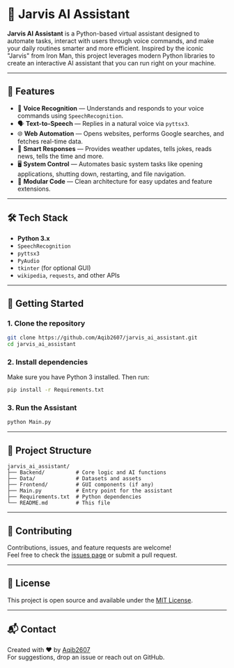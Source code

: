 
# 🤖 Jarvis AI Assistant

**Jarvis AI Assistant** is a Python-based virtual assistant designed to automate tasks, interact with users through voice commands, and make your daily routines smarter and more efficient. Inspired by the iconic "Jarvis" from Iron Man, this project leverages modern Python libraries to create an interactive AI assistant that you can run right on your machine.

---

## 🌟 Features

- 🎤 **Voice Recognition** — Understands and responds to your voice commands using `SpeechRecognition`.
- 🗣️ **Text-to-Speech** — Replies in a natural voice via `pyttsx3`.
- 🌐 **Web Automation** — Opens websites, performs Google searches, and fetches real-time data.
- 🧠 **Smart Responses** — Provides weather updates, tells jokes, reads news, tells the time and more.
- 🖥️ **System Control** — Automates basic system tasks like opening applications, shutting down, restarting, and file navigation.
- 📁 **Modular Code** — Clean architecture for easy updates and feature extensions.

---

## 🛠 Tech Stack

- **Python 3.x**
- `SpeechRecognition`
- `pyttsx3`
- `PyAudio`
- `tkinter` (for optional GUI)
- `wikipedia`, `requests`, and other APIs

---

## 🚀 Getting Started

### 1. Clone the repository
```bash
git clone https://github.com/Aqib2607/jarvis_ai_assistant.git
cd jarvis_ai_assistant
```

### 2. Install dependencies
Make sure you have Python 3 installed. Then run:

```bash
pip install -r Requirements.txt
```

### 3. Run the Assistant
```bash
python Main.py
```

---

## 📁 Project Structure

```
jarvis_ai_assistant/
├── Backend/          # Core logic and AI functions
├── Data/             # Datasets and assets
├── Frontend/         # GUI components (if any)
├── Main.py           # Entry point for the assistant
├── Requirements.txt  # Python dependencies
└── README.md         # This file
```

---

## 🙌 Contributing

Contributions, issues, and feature requests are welcome!  
Feel free to check the [issues page](https://github.com/Aqib2607/jarvis_ai_assistant/issues) or submit a pull request.

---

## 📄 License

This project is open source and available under the [MIT License](LICENSE).

---

## 📬 Contact

Created with ❤️ by [Aqib2607](https://github.com/Aqib2607)  
For suggestions, drop an issue or reach out on GitHub.
